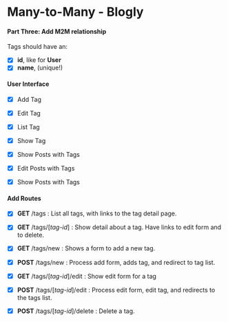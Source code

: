 # Many-to-Many - Blogly

#### Part Three: Add M2M relationship
Tags should have an:
- [X] **id**, like for **User**
- [X] **name**, (unique!)

#### User Interface
- [X] Add Tag
- [X] Edit Tag
- [X] List Tag
- [X] Show Tag
- [X] Show Posts with Tags
- [X] Edit Posts with Tags
- [X] Show Posts with Tags


#### Add Routes
- [X] **GET** /tags : List all tags, with links to the tag detail page.
- [X] **GET** /tags/[*tag-id*] : Show detail about a tag. Have links to edit form and to delete.
- [X] **GET** /tags/new : Shows a form to add a new tag.
- [X] **POST** /tags/new : Process add form, adds tag, and redirect to tag list.
- [X] **GET** /tags/[*tag-id*]/edit : Show edit form for a tag
- [X] **POST** /tags/[*tag-id*]/edit : Process edit form, edit tag, and redirects to the tags list.
- [X] **POST** /tags/[*tag-id*]/delete : Delete a tag.

